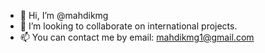 - 👋 Hi, I’m @mahdikmg
- 🌱 I’m looking to collaborate on international projects.
- 📫 You can contact me by email: mahdikmg1@gmail.com
